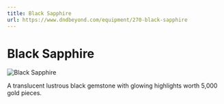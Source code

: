 ```yaml
---
title: Black Sapphire
url: https://www.dndbeyond.com/equipment/270-black-sapphire
---
```


# Black Sapphire

![Black Sapphire](black-sapphire.png)

A translucent lustrous black gemstone with glowing highlights worth 5,000 gold pieces.